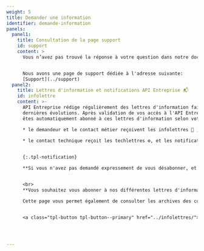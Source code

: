 ```yaml
---
weight: 5
title: Demander une information
identifier: demande-information
panels:
  panel1:
    title: Consultation de la page support
    id: support
    content: >
      Vous n’avez pas trouvé la réponse à votre question dans notre documentation et dans le catalogue des données ?


      Nous avons une page de support dédiée à l'adresse suivante:
      [Support](../support)
  panel2:
    title: Lettres d'information et notifications API Entreprise 📬
    id: infolettre
    content: >-
      API Entreprise rédige régulièrement des lettres d'information faisant état des
      dernières évolutions. Après validation de vos accès à l'API Entreprise, vous
      êtes automatiquement abonné à ces lettres d'information selon votre statut&nbsp;:

      * le demandeur et le contact métier reçoivent les infolettres 📮 ;
      
      * le contact technique reçoit les techlettres ⚙️, et les notifications de maintenance et d'incidents 🚧. En cas d'incidents majeurs, les contacts métier et demandeur sont informés. 


      {:.tpl-notification}

      **Si vous n'avez pas demandé expressement de vous désabonner, et que vous ne recevez pas nos lettres d'information, il se peut qu'elle soit dans vos spams**. Autrement, écrivez-nous à [support@entreprise.api.gouv.fr](<mailto:support@entreprise.api.gouv.fr?subject=Non reception de l'infolettre API Entreprise>)


      <br>
      **Vous souhaitez vous abonner à nos différentes lettres d'informations ?** Une [page dédiée](../infolettres/) vous permet de vous abonner aux infolettres, aux techlettres et aux notifications de maintenance et d'incidents.

      Cette page vous permet également de consulter les archives des communications envoyées par API Entreprise.


      <a class="tpl-button tpl-button--primary" href="../infolettres/">S'abonner aux lettres d'informations</a>




---
```


